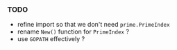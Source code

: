 
### TODO

* refine import so that we don't need `prime.PrimeIndex`
* rename `New()` function for `PrimeIndex` ?
* use `GOPATH` effectively ?
